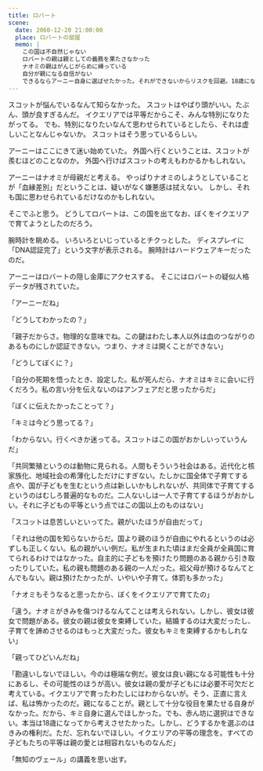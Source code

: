 ```yaml
---
title: ロバート
scene:
  date: 2060-12-20 21:00:00
  place: ロバートの部屋
  memo: |
    この国は不自然じゃない
    ロバートの親は親としての義務を果たさなかった
    ナオミの親はがんじがらめに縛っている
    自分が親になる自信がない
    できるならアーニー自身に選ばせたかった。それができないからリスクを回避。18歳になってから再度選ばせるつもりだった
---
```


スコットが悩んでいるなんて知らなかった。
スコットはやぱり頭がいい。たぶん、頭が良すぎるんだ。
イクエリアでは平等だからこそ、みんな特別になりたがってる。
でも、特別になりたいなんて思わせられているとしたら、それは虚しいことなんじゃないか。
スコットはそう思っているらしい。

アーニーはここにきて迷い始めていた。
外国へ行くということは、スコットが羨むほどのことなのか。
外国へ行けばスコットの考えもわかるかもしれない。

アーニーはナオミが母親だと考える。
やっぱりナオミのしようとしていることが「血縁差別」だということは、疑いがなく嫌悪感は拭えない。
しかし、それも国に思わせられているだけなのかもしれない。

そこでふと思う。
どうしてロバートは、この国を出てなお、ぼくをイクエリアで育てようとしたのだろう。

腕時計を眺める。
いろいろといじっているとチクっとした。
ディスプレイに「DNA認証完了」という文字が表示される。
腕時計はハードウェアキーだったのだ。

アーニーはロバートの隠し金庫にアクセスする。
そこにはロバートの疑似人格データが残されていた。

「アーニーだね」

「どうしてわかったの？」

「親子だからさ。物理的な意味でね。この鍵はわたし本人以外は血のつながりのあるものにしか認証できない。つまり、ナオミは開くことができない」

「どうしてぼくに？」

「自分の死期を悟ったとき、設定した。私が死んだら、ナオミはキミに会いに行くだろう。私の言い分を伝えないのはアンフェアだと思ったからだ」

「ぼくに伝えたかったことって？」

「キミは今どう思ってる？」

「わからない。行くべきか迷ってる。スコットはこの国がおかしいっていうんだ」

「共同繁殖というのは動物に見られる。人間もそういう社会はある。近代化と核家族化、地域社会の希薄化しただけにすぎない。たしかに国全体で子育てする点や、国が子どもを生むという点は新しいかもしれないが、共同体で子育てするというのはむしろ普遍的なものだ。二人ないしは一人で子育てするほうがおかしい。それに子どもの平等という点ではこの国以上のものはない」

「スコットは息苦しいといってた。親がいたほうが自由だって」

「それは他の国を知らないからだ。国より親のほうが自由にやれるというのは必ずしも正しくない。私の親がいい例だ。私が生まれた頃はまだ全員が全員国に育てられるわけではなかった。自主的に子どもを預けたり問題のある親から引き取ったりしていた。私の親も問題のある親の一人だった。祖父母が預けるなんてとんでもない。親は預けたかったが、いやいや子育て。体罰も多かった」

「ナオミもそうなると思ったから、ぼくをイクエリアで育てたの」

「違う。ナオミがきみを傷つけるなんてことは考えられない。しかし、彼女は彼女で問題がある。彼女の親は彼女を束縛していた。結婚するのは大変だったし、子育てを諦めさせるのはもっと大変だった。彼女もキミを束縛するかもしれない」

「親ってひどいんだね」

「勘違いしないでほしい。今のは極端な例だ。彼女は良い親になる可能性も十分にあるし、その可能性のほうが高い。彼女は親の愛が子どもには必要不可欠だと考えている。イクエリアで育ったわたしにはわからないが。そう、正直に言えば、私は怖かったのだ。親になることが。親として十分な役目を果たせる自身がなかった。だから、キミ自身に選んでほしかった。でも、赤ん坊に選択はできない。本当は18歳になってから考えさせたかった。しかし、どうするかを選ぶのはきみの権利だ。ただ、忘れないでほしい。イクエリアの平等の理念を。すべての子どもたちの平等は親の愛とは相容れないものなんだ」

「無知のヴェール」の講義を思い出す。
